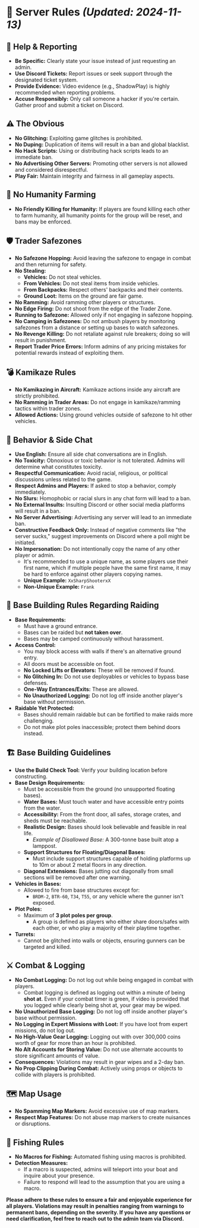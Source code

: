 # **📜 Server Rules** *(Updated: 2024-11-13)*

## **🔧 Help & Reporting**
- **Be Specific:** Clearly state your issue instead of just requesting an admin.
- **Use Discord Tickets:** Report issues or seek support through the designated ticket system.
- **Provide Evidence:** Video evidence (e.g., ShadowPlay) is highly recommended when reporting problems.
- **Accuse Responsibly:** Only call someone a hacker if you're certain. Gather proof and submit a ticket on Discord.

## **⚠️ The Obvious**
- **No Glitching:** Exploiting game glitches is prohibited.
- **No Duping:** Duplication of items will result in a ban and global blacklist.
- **No Hack Scripts:** Using or distributing hack scripts leads to an immediate ban.
- **No Advertising Other Servers:** Promoting other servers is not allowed and considered disrespectful.
- **Play Fair:** Maintain integrity and fairness in all gameplay aspects.

## **👥 No Humanity Farming**
- **No Friendly Killing for Humanity:** If players are found killing each other to farm humanity, all humanity points for the group will be reset, and bans may be enforced.

## **🛡️ Trader Safezones**
- **No Safezone Hopping:** Avoid leaving the safezone to engage in combat and then returning for safety.
- **No Stealing:**
  - **Vehicles:** Do not steal vehicles.
  - **From Vehicles:** Do not steal items from inside vehicles.
  - **From Backpacks:** Respect others' backpacks and their contents.
  - **Ground Loot:** Items on the ground are fair game.
- **No Ramming:** Avoid ramming other players or structures.
- **No Edge Firing:** Do not shoot from the edge of the Trader Zone.
- **Running to Safezone:** Allowed only if not engaging in safezone hopping.
- **No Camping in Safezones:** Do not ambush players by monitoring safezones from a distance or setting up bases to watch safezones.
- **No Revenge Killing:** Do not retaliate against rule breakers; doing so will result in punishment.
- **Report Trader Price Errors:** Inform admins of any pricing mistakes for potential rewards instead of exploiting them.

## **💣 Kamikaze Rules**
- **No Kamikazing in Aircraft:** Kamikaze actions inside any aircraft are strictly prohibited.
- **No Ramming in Trader Areas:** Do not engage in kamikaze/ramming tactics within trader zones.
- **Allowed Actions:** Using ground vehicles outside of safezone to hit other vehicles.

## **💬 Behavior & Side Chat**
- **Use English:** Ensure all side chat conversations are in English.
- **No Toxicity:** Obnoxious or toxic behavior is not tolerated. Admins will determine what constitutes toxicity.
- **Respectful Communication:** Avoid racial, religious, or political discussions unless related to the game.
- **Respect Admins and Players:** If asked to stop a behavior, comply immediately.
- **No Slurs:** Homophobic or racial slurs in any chat form will lead to a ban.
- **No External Insults:** Insulting Discord or other social media platforms will result in a ban.
- **No Server Advertising:** Advertising any server will lead to an immediate ban.
- **Constructive Feedback Only:** Instead of negative comments like "the server sucks," suggest improvements on Discord where a poll might be initiated.
- **No Impersonation:** Do not intentionally copy the name of any other player or admin.
  - It's recommended to use a unique name, as some players use their first name, which if multiple people have the same first name, it may be hard to enforce against other players copying names.
  - **Unique Example:** `XxSharpShooterxX`
  - **Non-Unique Example:** `Frank`

## **🏰 Base Building Rules Regarding Raiding**
- **Base Requirements:**
  - Must have a ground entrance.
  - Bases can be raided but **not taken over**.
  - Bases may be camped continuously without harassment.
- **Access Control:**
  - You may block access with walls if there's an alternative ground entry.
  - All doors must be accessible on foot.
  - **No Locked Lifts or Elevators:** These will be removed if found.
  - **No Glitching In:** Do not use deployables or vehicles to bypass base defenses.
  - **One-Way Entrances/Exits:** These are allowed.
  - **No Unauthorized Logging:** Do not log off inside another player's base without permission.
- **Raidable Yet Protected:**
  - Bases should remain raidable but can be fortified to make raids more challenging.
  - Do not make plot poles inaccessible; protect them behind doors instead.

## **🏗️ Base Building Guidelines**
- **Use the Build Check Tool:** Verify your building location before constructing.
- **Base Design Requirements:**
  - Must be accessible from the ground (no unsupported floating bases).
  - **Water Bases:** Must touch water and have accessible entry points from the water.
  - **Accessibility:** From the front door, all safes, storage crates, and sheds must be reachable.
  - **Realistic Design:** Bases should look believable and feasible in real life.
    - *Example of Disallowed Base:* A 300-tonne base built atop a lamppost.
  - **Support Structures for Floating/Diagonal Bases:**
    - Must include support structures capable of holding platforms up to 10m or about 2 metal floors in any direction.
  - **Diagonal Extensions:** Bases jutting out diagonally from small sections will be removed after one warning.
- **Vehicles in Bases:**
  - Allowed to fire from base structures except for:
    - `BRDM-2`, `BTR-60`, `T34`, `T55`, or any vehicle where the gunner isn't exposed.
- **Plot Poles:**
  - Maximum of **3 plot poles per group**.
    - A group is defined as players who either share doors/safes with each other, or who play a majority of their playtime together.
- **Turrets:**
  - Cannot be glitched into walls or objects, ensuring gunners can be targeted and killed.

## **⚔️ Combat & Logging**
- **No Combat Logging:** Do not log out while being engaged in combat with players.
  - Combat logging is defined as logging out within a minute of being __shot at__. Even if your combat timer is green, if video is provided that you logged while clearly being shot at, your gear may be wiped.
- **No Unauthorized Base Logging:** Do not log off inside another player's base without permission.
- **No Logging in Expert Missions with Loot:** If you have loot from expert missions, do not log out.
- **No High-Value Gear Logging:** Logging out with over 300,000 coins worth of gear for more than an hour is prohibited.
- **No Alt Accounts for Storing Value:** Do not use alternate accounts to store significant amounts of value.
- **Consequences:** Violations may result in gear wipes and a 2-day ban.
- **No Prop Clipping During Combat:** Actively using props or objects to collide with players is prohibited.

## **🗺️ Map Usage**
- **No Spamming Map Markers:** Avoid excessive use of map markers.
- **Respect Map Features:** Do not abuse map markers to create nuisances or disruptions.

## **🎣 Fishing Rules**
- **No Macros for Fishing:** Automated fishing using macros is prohibited.
- **Detection Measures:**
  - If a macro is suspected, admins will teleport into your boat and inquire about your presence.
  - Failure to respond will lead to the assumption that you are using a macro.

**Please adhere to these rules to ensure a fair and enjoyable experience for all players. Violations may result in penalties ranging from warnings to permanent bans, depending on the severity. If you have any questions or need clarification, feel free to reach out to the admin team via Discord.**
